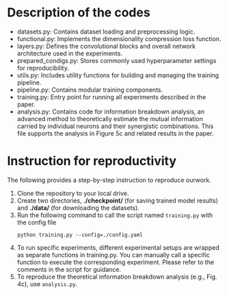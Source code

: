 # Description of the codes

* datasets.py: Contains dataset loading and preprocessing logic.
* functional.py: Implements the dimensionality compression loss function.
* layers.py: Defines the convolutional blocks and overall network architecture used in the experiments.
* prepared_condigs.py: Stores commonly used hyperparameter settings for reproducibility.
* utils.py: Includes utility functions for building and managing the training pipeline.
* pipeline.py: Contains modular training components.
* training.py: Entry point for running all experiments described in the paper.
* analysis.py: Contains code for information breakdown analysis, an advanced method to theoretically estimate the mutual information carried by individual neurons and their synergistic combinations. This file supports the analysis in Figure 5c and related results in the paper.


# Instruction for reproductivity

The following provides a step-by-step instruction to reproduce ourwork.

1. Clone the repository to your local drive.
2. Create two directories, **./checkpoint/** (for saving trained model results) and **./data/** (for downloading the datasets).
3. Run the following command to call the script named `training.py` with the config file
   ```
   python training.py --config=./config.yaml
   ```
4. To run specific experiments, different experimental setups are wrapped as separate functions in training.py. You can manually call a specific function to execute the corresponding experiment. Please refer to the comments in the script for guidance.
5. To reproduce the theoretical information breakdown analysis (e.g., Fig. 4c), use `analysis.py`. 

